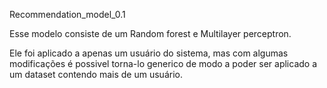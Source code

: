 
Recommendation_model_0.1

Esse modelo consiste de um Random forest e Multilayer perceptron.

Ele foi aplicado a apenas um usuário do sistema, mas com algumas modificações é possivel torna-lo generico de modo a poder ser
aplicado a um dataset contendo mais de um usuário.
